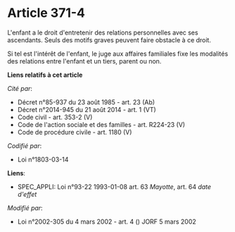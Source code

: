# Article 371-4

L'enfant a le droit d'entretenir des relations personnelles avec ses ascendants. Seuls des motifs graves peuvent faire
obstacle à ce droit.

Si tel est l'intérêt de l'enfant, le juge aux affaires familiales fixe les modalités des relations entre l'enfant et un
tiers, parent ou non.

**Liens relatifs à cet article**

_Cité par_:

  - Décret n°85-937 du 23 août 1985 - art. 23 (Ab)
  - Décret n°2014-945 du 21 août 2014 - art. 1 (VT)
  - Code civil - art. 353-2 (V)
  - Code de l'action sociale et des familles - art. R224-23 (V)
  - Code de procédure civile - art. 1180 (V)

_Codifié par_:

  - Loi n°1803-03-14

**Liens**:

  - SPEC_APPLI: Loi n°93-22 1993-01-08 art. 63 *Mayotte*, art. 64 *date d'effet*

_Modifié par_:

  - Loi n°2002-305 du 4 mars 2002 - art. 4 () JORF 5 mars 2002
